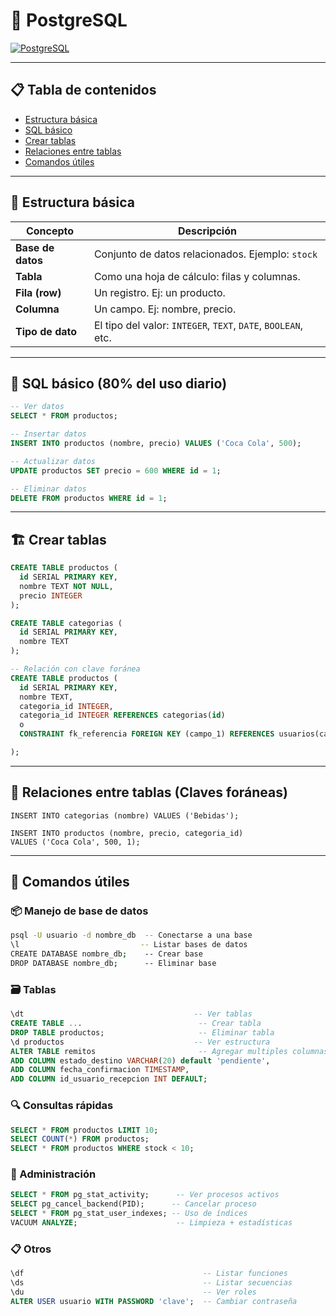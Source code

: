 # 🐘 PostgreSQL

[![PostgreSQL](https://img.shields.io/badge/PostgreSQL-Relational_DB-blue)](https://www.postgresql.org/)

---

## 📋 Tabla de contenidos

- [Estructura básica](#-estructura-básica)
- [SQL básico](#-sql-básico-80-del-uso-diario)
- [Crear tablas](#-crear-tablas)
- [Relaciones entre tablas](#-relaciones-entre-tablas-claves-foráneas)
- [Comandos útiles](#comandos-útiles)

---

## 🧱 Estructura básica

| Concepto        | Descripción |
|----------------|-------------|
| **Base de datos** | Conjunto de datos relacionados. Ejemplo: `stock` |
| **Tabla**         | Como una hoja de cálculo: filas y columnas. |
| **Fila (row)**    | Un registro. Ej: un producto. |
| **Columna**       | Un campo. Ej: nombre, precio. |
| **Tipo de dato**  | El tipo del valor: `INTEGER`, `TEXT`, `DATE`, `BOOLEAN`, etc. |

---

## 💾 SQL básico (80% del uso diario)

```sql
-- Ver datos
SELECT * FROM productos;

-- Insertar datos
INSERT INTO productos (nombre, precio) VALUES ('Coca Cola', 500);

-- Actualizar datos
UPDATE productos SET precio = 600 WHERE id = 1;

-- Eliminar datos
DELETE FROM productos WHERE id = 1;
```

---

## 🏗 Crear tablas

```sql
CREATE TABLE productos (
  id SERIAL PRIMARY KEY,
  nombre TEXT NOT NULL,
  precio INTEGER
);

CREATE TABLE categorias (
  id SERIAL PRIMARY KEY,
  nombre TEXT
);

-- Relación con clave foránea
CREATE TABLE productos (
  id SERIAL PRIMARY KEY,
  nombre TEXT,
  categoria_id INTEGER,
  categoria_id INTEGER REFERENCES categorias(id)
  o
  CONSTRAINT fk_referencia FOREIGN KEY (campo_1) REFERENCES usuarios(campo_1),

);
```

---

## 🔗 Relaciones entre tablas (Claves foráneas)

```
INSERT INTO categorias (nombre) VALUES ('Bebidas');

INSERT INTO productos (nombre, precio, categoria_id) 
VALUES ('Coca Cola', 500, 1);
```

---

## 🧰 Comandos útiles

### 📦 Manejo de base de datos

```bash
psql -U usuario -d nombre_db  -- Conectarse a una base
\l                           -- Listar bases de datos
CREATE DATABASE nombre_db;    -- Crear base
DROP DATABASE nombre_db;      -- Eliminar base
```

### 🗃️ Tablas

```sql
\dt                                      -- Ver tablas
CREATE TABLE ...                          -- Crear tabla
DROP TABLE productos;                     -- Eliminar tabla
\d productos                             -- Ver estructura
ALTER TABLE remitos                       -- Agregar multiples columnas
ADD COLUMN estado_destino VARCHAR(20) default 'pendiente',
ADD COLUMN fecha_confirmacion TIMESTAMP, 
ADD COLUMN id_usuario_recepcion INT DEFAULT;

```

### 🔍 Consultas rápidas

```sql
SELECT * FROM productos LIMIT 10;
SELECT COUNT(*) FROM productos;
SELECT * FROM productos WHERE stock < 10;
```

### 🔧 Administración

```sql
SELECT * FROM pg_stat_activity;      -- Ver procesos activos
SELECT pg_cancel_backend(PID);      -- Cancelar proceso
SELECT * FROM pg_stat_user_indexes; -- Uso de índices
VACUUM ANALYZE;                      -- Limpieza + estadísticas
```

### 📋 Otros

```sql
\df                                        -- Listar funciones
\ds                                        -- Listar secuencias
\du                                        -- Ver roles
ALTER USER usuario WITH PASSWORD 'clave';  -- Cambiar contraseña
```
